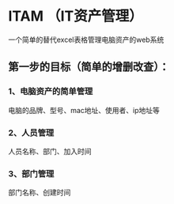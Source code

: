 # ITAM （IT资产管理）

一个简单的替代excel表格管理电脑资产的web系统

## 第一步的目标（简单的增删改查）：

### 1、电脑资产的简单管理

电脑的品牌、型号、mac地址、使用者、ip地址等

### 2、人员管理

人员名称、部门、加入时间

### 3、部门管理

部门名称、创建时间

